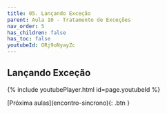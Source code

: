 ```yaml
---
title: 05. Lançando Exceção
parent: Aula 10 - Tratamento de Exceções
nav_order: 5
has_children: false
has_toc: false
youtubeId: ORj9oNyayZc
---
```


## Lançando Exceção

{% include youtubePlayer.html id=page.youtubeId %}


<span class="fs-3 float-right">
[Próxima aulas](encontro-sincrono){: .btn }
</span>
